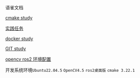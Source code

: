 语雀文档

[cmake study](https://www.yuque.com/yuqueyonghuakgijn/xmbrbw/go4n0p3gpvwskk15)

[实践任务](https://www.yuque.com/yuqueyonghuakgijn/xmbrbw/go4n0p3gpvwskk15)

[docker study](https://www.yuque.com/yuqueyonghuakgijn/xmbrbw/uqfeicvpl0a4vrgq)

[GIT study](https://www.yuque.com/yuqueyonghuakgijn/xmbrbw/xxq9e69lgq0xhv8x?singleDoc#) 

[opencv ros2 环境配置](https://www.yuque.com/yuqueyonghuakgijn/xmbrbw/gv6y7g8eiy43w5gv?singleDoc#)

开发系统环境`Ubuntu22.04.5` `OpenCV4.5` `ros2桌面版` `cmake 3.22.1`



